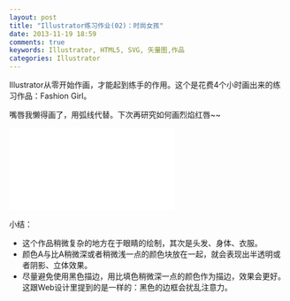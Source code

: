 ```yaml
---
layout: post
title: "Illustrator练习作业(02)：时尚女孩"
date: 2013-11-19 18:59
comments: true
keywords: Illustrator, HTML5, SVG, 矢量图,作品
categories: Illustrator
---
```


Illustrator从零开始作画，才能起到练手的作用。这个是花费4个小时画出来的练习作品：Fashion Girl。

嘴唇我懒得画了，用弧线代替。下次再研究如何画烈焰红唇~~

<embed src="{{ root_url}}/svg/FashionGirl.svg" type="image/svg+xml">

小结：
<!-- more -->

+ 这个作品稍微复杂的地方在于眼睛的绘制，其次是头发、身体、衣服。
+ 颜色A与比A稍微深或者稍微浅一点的颜色块放在一起，就会表现出半透明或者阴影、立体效果。
+ 尽量避免使用黑色描边，用比填色稍微深一点的颜色作为描边，效果会更好。这跟Web设计里提到的是一样的：黑色的边框会扰乱注意力。